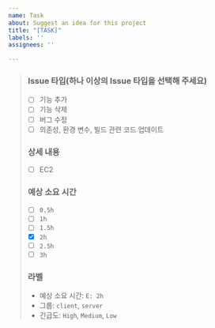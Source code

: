 ```yaml
---
name: Task
about: Suggest an idea for this project
title: "[TASK]"
labels: ''
assignees: ''

---
```


> ### Issue 타입(하나 이상의 Issue 타입을 선택해 주세요)
> * [ ]  기능 추가
> * [ ]  기능 삭제
> * [ ]  버그 수정
> * [ ]  의존성, 환경 변수, 빌드 관련 코드 업데이트
> 
> ### 상세 내용
> * [ ]  EC2
> 
> ### 예상 소요 시간
> * [ ]  `0.5h`
> * [ ]  `1h`
> * [ ]  `1.5h`
> * [x]  `2h`
> * [ ]  `2.5h`
> * [ ] `3h`
> 
> ### 라벨
> * 예상 소요 시간: `E: 2h`
> * 그룹: `client`, `server`
> * 긴급도: `High`, `Medium`, `Low`
